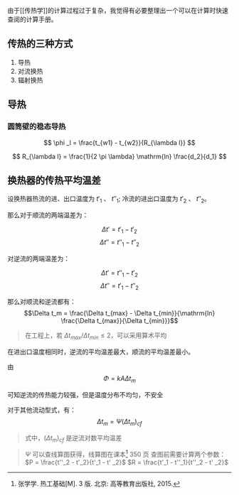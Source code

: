 由于[[传热学]]的计算过程过于复杂，我觉得有必要整理出一个可以在计算时快速查阅的计算手册。

## 传热的三种方式

1. 导热
2. 对流换热
3. 辐射换热

## 导热

### 圆筒壁的稳态导热

$$
\phi _l = \frac{t_{w1} - t_{w2}}{R_{\lambda l}}
$$

$$
R_{\lambda l} = \frac{1}{2 \pi \lambda} \mathrm{ln} \frac{d_2}{d_1}
$$

## 换热器的传热平均温差

设换热器热流的进、出口温度为 $t'_1$ 、 $t''_1$;
冷流的进出口温度为 $t'_2$ 、 $t''_2$。

那么对于顺流的两端温差为：

$$\Delta t' = t'_1 - t'_2$$
$$\Delta t'' = t''_1 - t''_2$$

对逆流的两端温差为：

$$\Delta t' = t''_1 - t'_2$$
$$\Delta t'' = t'_1 - t''_2$$

那么对顺流和逆流都有：
$$\Delta t_m = \frac{\Delta t_{max} - \Delta t_{min}}{\mathrm{ln} \frac{\Delta t_{max}}{\Delta t_{min}}}$$

> 在工程上，若 $\Delta t_{max} / \Delta t_{min} \le 2$，可以采用算术平均

在进出口温度相同时，逆流的平均温差最大，顺流的平均温差最小。

由
$$\Phi = kA\Delta t_m$$

可知逆流的传热能力较强，但是温度分布不均匀，不安全

对于其他流动型式，有：
$$\Delta t_m = \Psi(\Delta t_m)_{cf}$$

> 式中，$(\Delta t_m)_{cf}$ 是逆流对数平均温差

> $\Psi$ 可以查线算图获得，线算图在课本[^1] 350 页
> 查图前需要计算两个参数：
> $P = \frac{t''_2 - t'_2}{t'_1 - t' _2}$
> $R = \frac{t'_1 - t''_1}{t''_2 - t' _2}$






[^1]: 张学学. 热工基础[M]. 3 版. 北京: 高等教育出版社, 2015.